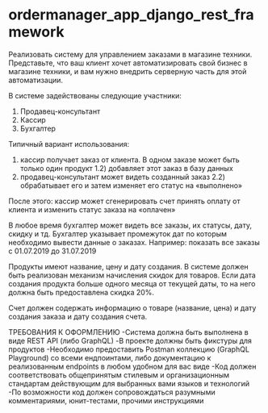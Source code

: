 # ordermanager_app_django_rest_framework

Реализовать систему для управлением заказами в магазине техники. 
Представьте, что ваш клиент хочет автоматизировать свой бизнес в магазине техники, 
и вам нужно внедрить серверную часть для этой автоматизации.


В системе задействованы следующие участники:

1) Продавец-консультант
2) Кассир
3) Бухгалтер


Типичный вариант использования:

1) кассир получает заказ от клиента. В одном заказе может быть только один продукт
1.2) добавляет этот заказ в базу данных
2) продавец-консультант может видеть созданный заказ
2.2) обрабатывает его и затем изменяет его статус на «выполнено»


После этого:
кассир может сгенерировать счет
принять оплату от клиента и изменить статус заказа на «оплачен»


В любое время бухгалтер может видеть все заказы, их статусы, дату, скидку и тд.
Бухгалтер указывает промежуток дат по которым необходимо вывести данные о заказах.
Например: показать все заказы с 01.07.2019 до 31.07.2019


Продукты имеют название, цену и дату создания. 
В системе должен быть реализован механизм начисления скидок для товаров. 
Если дата создания продукта больше одного месяца от текущей даты, 
то на него должна быть предоставлена скидка 20%.


Счет должен содержать информацию о товаре (название, цена) и дату создания заказа и
дату создания счета.


ТРЕБОВАНИЯ К ОФОРМЛЕНИЮ
-Система должна быть выполнена в виде REST API (либо GraphQL)
-В проекте должны быть фикстуры для продуктов
-Необходимо предоставить Postman коллекцию (GraphQL Playground) со всеми ендпоинтами, 
либо документацию к реализованным endpoints в любом удобном для вас виде
-Код должен соответствовать общепринятым стилевым и организационным
стандартам действующим для выбранных вами языков и технологий
-По возможности код должен сопровождаться разумными комментариями,
юнит-тестами, прочими инструкциями

